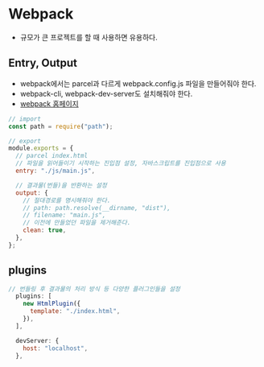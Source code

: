 # Webpack
- 규모가 큰 프로젝트를 할 때 사용하면 유용하다.

## Entry, Output
- webpack에서는 parcel과 다르게 webpack.config.js 파일을 만들어줘야 한다.
- webpack-cli, webpack-dev-server도 설치해줘야 한다.
- [webpack 홈페이지](https://webpack.kr)
```js
// import
const path = require("path");

// export
module.exports = {
  // parcel index.html
  // 파일을 읽어들이기 시작하는 진입점 설정, 자바스크립트를 진입점으로 사용
  entry: "./js/main.js",

  // 결과물(번들)을 반환하는 설정
  output: {
    // 절대경로를 명시해줘야 한다.
    // path: path.resolve(__dirname, "dist"),
    // filename: "main.js",
    // 이전에 만들었던 파일을 제거해준다.
    clean: true,
  },
};
```

## plugins
```js
// 번들링 후 결과물의 처리 방식 등 다양한 플러그인들을 설정
  plugins: [
    new HtmlPlugin({
      template: "./index.html",
    }),
  ],

  devServer: {
    host: "localhost",
  },
  ```
